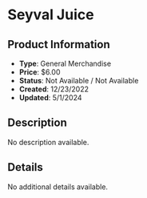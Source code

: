 # Seyval Juice

## Product Information
- **Type**: General Merchandise
- **Price**: $6.00
- **Status**: Not Available / Not Available
- **Created**: 12/23/2022
- **Updated**: 5/1/2024

## Description
No description available.



## Details
No additional details available.
